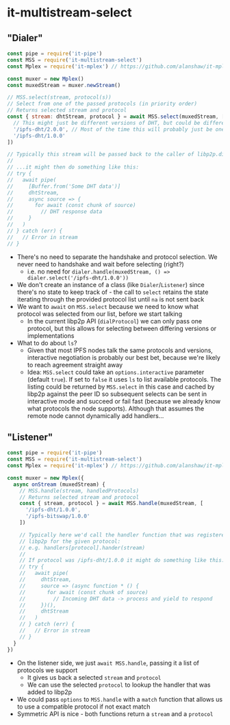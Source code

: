 # it-multistream-select

## "Dialer"

```js
const pipe = require('it-pipe')
const MSS = require('it-multistream-select')
const Mplex = require('it-mplex') // https://github.com/alanshaw/it-mplex

const muxer = new Mplex()
const muxedStream = muxer.newStream()

// MSS.select(stream, protocol(s))
// Select from one of the passed protocols (in priority order)
// Returns selected stream and protocol
const { stream: dhtStream, protocol } = await MSS.select(muxedStream, [
  // This might just be different versions of DHT, but could be different impls
  '/ipfs-dht/2.0.0', // Most of the time this will probably just be one item.
  '/ipfs-dht/1.0.0'
])

// Typically this stream will be passed back to the caller of libp2p.dialProtocol
//
// ...it might then do something like this:
// try {
//   await pipe(
//     [Buffer.from('Some DHT data')]
//     dhtStream,
//     async source => {
//       for await (const chunk of source)
//         // DHT response data
//     }
//   )
// } catch (err) {
//   // Error in stream
// }
```

- There's no need to separate the handshake and protocol selection. We never need to handshake and wait before selecting (right?)
    - i.e. no need for `dialer.handle(muxedStream, () => dialer.select('/ipfs-dht/1.0.0'))`
- We don't create an instance of a class (like `Dialer`/`Listener`) since there's no state to keep track of - the call to `select` retains the state iterating through the provided protocol list until `na` is not sent back
- We want to `await` on `MSS.select` because we need to know what protocol was selected from our list, before we start talking
    - In the current libp2p API (`dialProtocol`) we can only pass one protocol, but this allows for selecting between differing versions or implementations
- What to do about `ls`?
    - Given that most IPFS nodes talk the same protocols and versions, interactive negotiation is probably our best bet, because we're likely to reach agreement straight away
    - Idea: `MSS.select` could take an `options.interactive` parameter (default `true`). If set to `false` it uses `ls` to list available protocols. The listing could be returned by `MSS.select` in this case and cached by libp2p against the peer ID so subsequent selects can be sent in interactive mode and succeed or fail fast (because we already know what protocols the node supports). Although that assumes the remote node cannot dynamically add handlers...

## "Listener"

```js
const pipe = require('it-pipe')
const MSS = require('it-multistream-select')
const Mplex = require('it-mplex') // https://github.com/alanshaw/it-mplex

const muxer = new Mplex({
  async onStream (muxedStream) {
    // MSS.handle(stream, handledProtocols)
    // Returns selected stream and protocol
    const { stream, protocol } = await MSS.handle(muxedStream, [
      '/ipfs-dht/1.0.0',
      '/ipfs-bitswap/1.0.0'
    ])

    // Typically here we'd call the handler function that was registered in
    // libp2p for the given protocol:
    // e.g. handlers[protocol].hander(stream)
    //
    // If protocol was /ipfs-dht/1.0.0 it might do something like this:
    // try {
    //   await pipe(
    //     dhtStream,
    //     source => (async function * () {
    //       for await (const chunk of source)
    //         // Incoming DHT data -> process and yield to respond
    //     })(),
    //     dhtStream
    //   )
    // } catch (err) {
    //   // Error in stream
    // }
  }
})
```

- On the listener side, we just `await MSS.handle`, passing it a list of protocols we support
    - It gives us back a selected `stream` and `protocol`
    - We can use the selected `protocol` to lookup the handler that was added to libp2p
- We could pass `options` to `MSS.handle` with a `match` function that allows us to use a compatible protocol if not exact match
- Symmetric API is nice - both functions return a `stream` and a `protocol`
